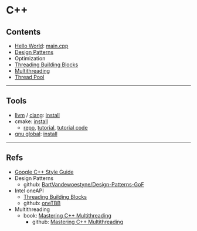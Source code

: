 # C++

## Contents

- [Hello World](src/helloworld/README.md): [main.cpp](src/helloworld/main.cpp)
- [Design Patterns](src/design-patterns/README.md)
- Optimization
- [Threading Building Blocks](src/threading-building-blocks/README.md)
- [Multithreading](src/multithreading/README.md)
- [Thread Pool](src/thread-pool/README.md)
______________________________________________________________________

## Tools

- [llvm](https://llvm.org) / [clang](https://clang.llvm.org): [install](https://github.com/rurumimic/supply/blob/master/tools.md#clang)
- cmake: [install](https://github.com/rurumimic/supply/blob/master/tools.md#cmake)
  - [repo](https://github.com/Kitware/CMake), [tutorial](https://cmake.org/cmake/help/latest/guide/tutorial/index.html), [tutorial code](https://github.com/Kitware/CMake/tree/master/Help/guide/tutorial)
- [gnu global](https://www.gnu.org/software/global/): [install](https://github.com/rurumimic/supply/blob/master/tools.md#gnu-global)
______________________________________________________________________

## Refs

- [Google C++ Style Guide](https://google.github.io/styleguide/cppguide.html)
- Design Patterns
  - github: [BartVandewoestyne/Design-Patterns-GoF](https://github.com/BartVandewoestyne/Design-Patterns-GoF)
- Intel oneAPI
  - [Threading Building Blocks](https://www.intel.com/content/www/us/en/developer/tools/oneapi/onetbb.html)
  - github: [oneTBB](https://github.com/oneapi-src/oneTBB)
- Multithreading
  - book: [Mastering C++ Multithreading](https://www.packtpub.com/product/mastering-c-multithreading/9781787121706)
    - github: [Mastering C++ Multithreading](https://github.com/PacktPublishing/Mastering-CPP-Multithreading)

